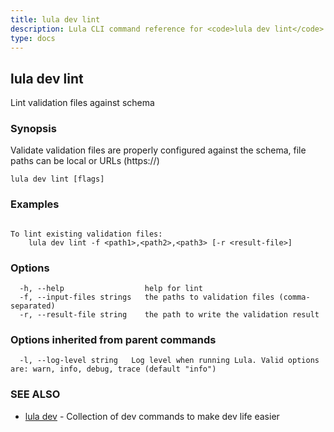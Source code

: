 ```yaml
---
title: lula dev lint
description: Lula CLI command reference for <code>lula dev lint</code>.
type: docs
---
```

## lula dev lint

Lint validation files against schema

### Synopsis

Validate validation files are properly configured against the schema, file paths can be local or URLs (https://)

```
lula dev lint [flags]
```

### Examples

```

To lint existing validation files:
	lula dev lint -f <path1>,<path2>,<path3> [-r <result-file>]

```

### Options

```
  -h, --help                  help for lint
  -f, --input-files strings   the paths to validation files (comma-separated)
  -r, --result-file string    the path to write the validation result
```

### Options inherited from parent commands

```
  -l, --log-level string   Log level when running Lula. Valid options are: warn, info, debug, trace (default "info")
```

### SEE ALSO

* [lula dev](/cli-commands/lula_dev/)	 - Collection of dev commands to make dev life easier

